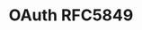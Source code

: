 ---
layout: post
title: OAuth RFC5849
categories: [개인]
tags: [정보]
description: 분석
comments: true
---